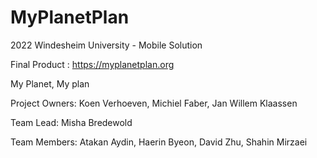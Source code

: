 # MyPlanetPlan
2022 Windesheim University  - Mobile Solution

Final Product : https://myplanetplan.org



My Planet, My plan


Project Owners: Koen Verhoeven, Michiel Faber, Jan Willem Klaassen

Team Lead: Misha Bredewold

Team Members: Atakan Aydin, Haerin Byeon, David Zhu, Shahin Mirzaei



